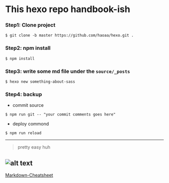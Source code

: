 # This hexo repo handbook-ish

### **Step1:** Clone project
```
$ git clone -b master https://github.com/haoaa/hexo.git .
```

### **Step2:** npm install
```
$ npm install
```

### **Step3:** write some md file under the `source/_posts`
```
$ hexo new something-about-sass
``` 
### **Step4:** backup
- commit source
 ```
$ npm run git -- "your commit comments goes here"

```
- deploy commond
 ```
$ npm run reload 
```
---

> pretty easy huh

![alt text](http://up.henan.china.cn/2016/1219/1482137264449.png)
---
[Markdown-Cheatsheet](https://github.com/adam-p/markdown-here/wiki/Markdown-Cheatsheet)